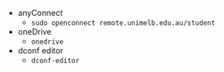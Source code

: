 - anyConnect
    - ```sudo openconnect remote.unimelb.edu.au/student```
- oneDrive
    - ```onedrive```
- dconf editor
    - ```dconf-editor```